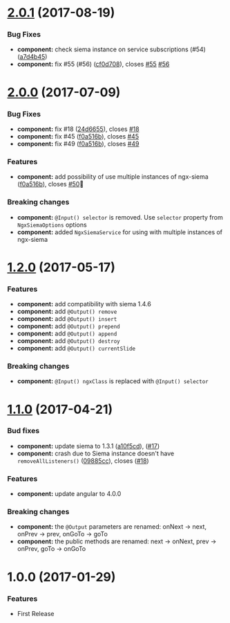 <a name="2.0.1"></a>
# [2.0.1](https://github.com/lexzhukov/ngx-siema/compare/2.0.0...2.0.1) (2017-08-19)


### Bug Fixes

* **component:** check siema instance on service subscriptions (#54) ([a7d4b45](https://github.com/lexzhukov/ngx-siema/commit/a7d4b45))
* **component:** fix #55 (#56) ([cf0d708](https://github.com/lexzhukov/ngx-siema/commit/cf0d708)), closes [#55](https://github.com/lexzhukov/ngx-siema/issues/55) [#56](https://github.com/lexzhukov/ngx-siema/issues/56)

<a name="2.0.0"></a>
# [2.0.0](https://github.com/lexzhukov/ngx-siema/compare/1.2.0...2.0.0) (2017-07-09)


### Bug Fixes

* **component:** fix #18 ([24d6655](https://github.com/lexzhukov/ngx-siema/commit/24d6655)), closes [#18](https://github.com/lexzhukov/ngx-siema/issues/18)
* **component:** fix #45 ([f0a516b](https://github.com/lexzhukov/ngx-siema/commit/f0a516b)), closes [#45](https://github.com/lexzhukov/ngx-siema/issues/45)
* **component:** fix #49 ([f0a516b](https://github.com/lexzhukov/ngx-siema/commit/f0a516b)), closes [#49](https://github.com/lexzhukov/ngx-siema/issues/49)


### Features

* **component:** add possibility of use multiple instances of ngx-siema ([f0a516b](https://github.com/lexzhukov/ngx-siema/commit/f0a516b)), closes [#50](https://github.com/lexzhukov/ngx-siema/issues/50):tada:


### Breaking changes

* **component:** `@Input() selector` is removed. Use `selector` property from `NgxSiemaOptions` options
* **component:** added `NgxSiemaService` for using with multiple instances of ngx-siema

<a name="1.2.0"></a>
# [1.2.0](https://github.com/lexzhukov/ngx-siema/compare/1.1.0...1.2.0) (2017-05-17)

### Features

* **component:** add compatibility with siema 1.4.6
* **component:** add `@Output() remove`
* **component:** add `@Output() insert`
* **component:** add `@Output() prepend`
* **component:** add `@Output() append`
* **component:** add `@Output() destroy`
* **component:** add `@Output() currentSlide`

### Breaking changes

* **component:** `@Input() ngxClass` is replaced with `@Input() selector`

<a name="1.1.0"></a>
# [1.1.0](https://github.com/lexzhukov/ngx-siema/compare/1.0.0...1.1.0) (2017-04-21)

### Bud fixes

* **component:** update siema to 1.3.1 ([a10f5cd](https://github.com/lexzhukov/ngx-siema/commit/a10f5cdb492180fa689ff30ea8c7123ce54c11c5)), ([#17](https://github.com/lexzhukov/ngx-siema/pull/17))
* **component:** crash due to Siema instance doesn't have `removeAllListeners()` ([09885cc](https://github.com/lexzhukov/ngx-siema/commit/09885cc143c3a09d9f42c4011a39bbaf1d9ccbcd)), closes ([#18](https://github.com/lexzhukov/ngx-siema/issues/18))

### Features

* **component:** update angular to 4.0.0

### Breaking changes

* **component:** the `@Output` parameters are renamed: onNext -> next, onPrev -> prev, onGoTo -> goTo
* **component:** the public methods are renamed: next -> onNext, prev -> onPrev, goTo -> onGoTo

<a name="1.0.0"></a>
# 1.0.0 (2017-01-29)

### Features

* First Release
